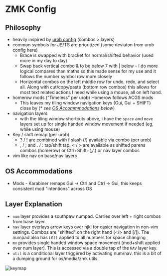 # ZMK Config

## Philosophy

- heavily inspired by [urob config](https://github.com/urob/zmk-config) (combos > layers)
- common symbols for JS/TS are prioritized (some deviaton from urob config here)
  - Brace is swapped with bracket for normal/shifted behavior (used more in my day to day)
  - Swap back vertical combo & to be below 7 with | below - I do more logical compares than maths so this made sense for my use and it follows the number symbol row more closely
  - Horizontal combos on the left middle row for undo, redo, and select all. Along with cut/copy/paste (bottom row combos) this allows for most text related actions I need while using a mouse, all on left hand.
- homerow mods ("Timeless" per urob) Homerow follows ACGS mods
  - This leaves my tiling window navigation keys (Gui, Gui + SHIFT) close by (_\* see [OS Accommmodations](#os-accommodations) below_)
- navigation layers
  - with the tiling window shortcuts above, i have the `space` and `move` layers set up for single handed window movement if needed (eg, while using mouse)
- Key / shift remap (per urob)
  - ? / ! are combined with f slash (/) available via combo (per urob)
  - , / ; and . / : tap/shift tap. < / > are available as shifted parens combos (homerow) or Ctrl+Shift+(,/.) or nav layer combos
- vim like nav on base/nav layers

## OS Accommodations

- Mods - Karabiner remaps Gui -> Ctrl and Ctrl -> Gui, this keeps consistent mod "intentions" across OS

## Layer Explanation

- `num` layer provides a southpaw numpad. Carries over left + right combos from base layer.
- `nav` layer overlays arrow keys over hjkl for easier navigation in non-vim settings. Combos are "shifted" on the right hand (</> and \[/\]). The numpad also has `LG()` applied to all numbers for space changing
- `mv` provides single handed window space movement (mod+shift applied over num layer). This is accessed via a double tap of the `NAV` layer key.
- `util` is a conditional layer triggered by activating num/nav. this is a bit of a dumping ground for os/media/zmk utils.

![keymap](/draw/corne.svg)
